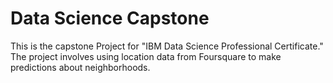 # Data Science Capstone
This is the capstone Project for "IBM Data Science Professional Certificate." The project involves using location data from Foursquare to make predictions about neighborhoods.
